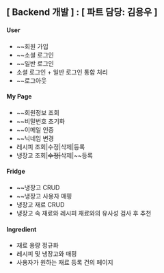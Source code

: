 ## [ Backend 개발 ] : [ 파트 담당: 김용우 ]

#### User

- ~~회원 가입
- ~~소셜 로그인
- ~~일반 로그인
- 소셜 로그인 + 일반 로그인 통합 처리
- ~~로그아웃

#### My Page

- ~~회원정보 조회
- ~~비밀번호 초기화
- ~~이메일 인증
- ~~닉네임 변경
- 레시피 조회|수정|삭제|등록
- 냉장고 조회|~~수정|~~삭제|~~등록

#### Fridge

- ~~냉장고 CRUD
- ~~냉장고 사용자 매핑
- 냉장고 재료 CRUD
- 냉장고 속 재료와 레시피 재료와의 유사성 검사 후 추천

#### Ingredient

- 재료 용량 정규화
- 레시피 및 냉장고와 매핑
- 사용자가 원하는 재료 등록 건의 페이지
